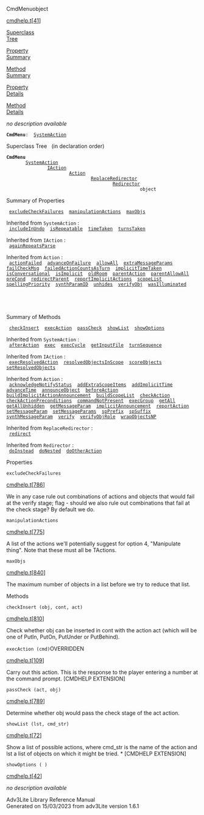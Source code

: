 <span class="title">CmdMenu</span><span class="type">object</span>

[cmdhelp.t](../file/cmdhelp.t.html)\[[41](../source/cmdhelp.t.html#41)\]

[Superclass  
Tree](#_SuperClassTree_)

[Property  
Summary](#_PropSummary_)

[Method  
Summary](#_MethodSummary_)

[Property  
Details](#_Properties_)

[Method  
Details](#_Methods_)

<div class="fdesc">

*no description available*

**`CmdMenu`**` :   `[`SystemAction`](../object/SystemAction.html)

</div>

<span id="_SuperClassTree_"></span>

<div class="mjhd">

<span class="hdln">Superclass Tree</span>   (in declaration order)

</div>

**`CmdMenu`**  
`         `[`SystemAction`](../object/SystemAction.html)  
`                 `[`IAction`](../object/IAction.html)  
`                         `[`Action`](../object/Action.html)  
`                                 `[`ReplaceRedirector`](../object/ReplaceRedirector.html)  
`                                         `[`Redirector`](../object/Redirector.html)  
`                                                 object`  
<span id="_PropSummary_"></span>

<div class="mjhd">

<span class="hdln">Summary of Properties</span>  

</div>

` `[`excludeCheckFailures`](#excludeCheckFailures)`  `[`manipulationActions`](#manipulationActions)`  `[`maxObjs`](#maxObjs)`  `

Inherited from `SystemAction` :  
` `[`includeInUndo`](../object/SystemAction.html#includeInUndo)`  `[`isRepeatable`](../object/SystemAction.html#isRepeatable)`  `[`timeTaken`](../object/SystemAction.html#timeTaken)`  `[`turnsTaken`](../object/SystemAction.html#turnsTaken)`  `

Inherited from `IAction` :  
` `[`againRepeatsParse`](../object/IAction.html#againRepeatsParse)`  `

Inherited from `Action` :  
` `[`actionFailed`](../object/Action.html#actionFailed)`  `[`advanceOnFailure`](../object/Action.html#advanceOnFailure)`  `[`allowAll`](../object/Action.html#allowAll)`  `[`extraMessageParams`](../object/Action.html#extraMessageParams)`  `[`failCheckMsg`](../object/Action.html#failCheckMsg)`  `[`failedActionCountsAsTurn`](../object/Action.html#failedActionCountsAsTurn)`  `[`implicitTimeTaken`](../object/Action.html#implicitTimeTaken)`  `[`isConversational`](../object/Action.html#isConversational)`  `[`isImplicit`](../object/Action.html#isImplicit)`  `[`oldRoom`](../object/Action.html#oldRoom)`  `[`parentAction`](../object/Action.html#parentAction)`  `[`parentAllowAll`](../object/Action.html#parentAllowAll)`  `[`preCond`](../object/Action.html#preCond)`  `[`redirectParent`](../object/Action.html#redirectParent)`  `[`reportImplicitActions`](../object/Action.html#reportImplicitActions)`  `[`scopeList`](../object/Action.html#scopeList)`  `[`spellingPriority`](../object/Action.html#spellingPriority)`  `[`synthParamID`](../object/Action.html#synthParamID)`  `[`unhides`](../object/Action.html#unhides)`  `[`verifyObj`](../object/Action.html#verifyObj)`  `[`wasIlluminated`](../object/Action.html#wasIlluminated)`  `

` `

` `

<span id="_MethodSummary_"></span>

<div class="mjhd">

<span class="hdln">Summary of Methods</span>  

</div>

` `[`checkInsert`](#checkInsert)`  `[`execAction`](#execAction)`  `[`passCheck`](#passCheck)`  `[`showList`](#showList)`  `[`showOptions`](#showOptions)`  `

Inherited from `SystemAction` :  
` `[`afterAction`](../object/SystemAction.html#afterAction)`  `[`exec`](../object/SystemAction.html#exec)`  `[`execCycle`](../object/SystemAction.html#execCycle)`  `[`getInputFile`](../object/SystemAction.html#getInputFile)`  `[`turnSequence`](../object/SystemAction.html#turnSequence)`  `

Inherited from `IAction` :  
` `[`execResolvedAction`](../object/IAction.html#execResolvedAction)`  `[`resolvedObjectsInScope`](../object/IAction.html#resolvedObjectsInScope)`  `[`scoreObjects`](../object/IAction.html#scoreObjects)`  `[`setResolvedObjects`](../object/IAction.html#setResolvedObjects)`  `

Inherited from `Action` :  
` `[`acknowledgeNotifyStatus`](../object/Action.html#acknowledgeNotifyStatus)`  `[`addExtraScopeItems`](../object/Action.html#addExtraScopeItems)`  `[`addImplicitTime`](../object/Action.html#addImplicitTime)`  `[`advanceTime`](../object/Action.html#advanceTime)`  `[`announceObject`](../object/Action.html#announceObject)`  `[`beforeAction`](../object/Action.html#beforeAction)`  `[`buildImplicitActionAnnouncement`](../object/Action.html#buildImplicitActionAnnouncement)`  `[`buildScopeList`](../object/Action.html#buildScopeList)`  `[`checkAction`](../object/Action.html#checkAction)`  `[`checkActionPreconditions`](../object/Action.html#checkActionPreconditions)`  `[`commandNotPresent`](../object/Action.html#commandNotPresent)`  `[`execGroup`](../object/Action.html#execGroup)`  `[`getAll`](../object/Action.html#getAll)`  `[`getAllUnhidden`](../object/Action.html#getAllUnhidden)`  `[`getMessageParam`](../object/Action.html#getMessageParam)`  `[`implicitAnnouncement`](../object/Action.html#implicitAnnouncement)`  `[`reportAction`](../object/Action.html#reportAction)`  `[`setMessageParam`](../object/Action.html#setMessageParam)`  `[`setMessageParams`](../object/Action.html#setMessageParams)`  `[`spPrefix`](../object/Action.html#spPrefix)`  `[`spSuffix`](../object/Action.html#spSuffix)`  `[`synthMessageParam`](../object/Action.html#synthMessageParam)`  `[`verify`](../object/Action.html#verify)`  `[`verifyObjRole`](../object/Action.html#verifyObjRole)`  `[`wrapObjectsNP`](../object/Action.html#wrapObjectsNP)`  `

Inherited from `ReplaceRedirector` :  
` `[`redirect`](../object/ReplaceRedirector.html#redirect)`  `

Inherited from `Redirector` :  
` `[`doInstead`](../object/Redirector.html#doInstead)`  `[`doNested`](../object/Redirector.html#doNested)`  `[`doOtherAction`](../object/Redirector.html#doOtherAction)`  `

<span id="_Properties_"></span>

<div class="mjhd">

<span class="hdln">Properties</span>  

</div>

<span id="excludeCheckFailures"></span>

`excludeCheckFailures`

[cmdhelp.t](../file/cmdhelp.t.html)\[[786](../source/cmdhelp.t.html#786)\]

<div class="desc">

We in any case rule out combinations of actions and objects that would
fail at the verify stage; flag - should we also rule out combinations
that fail at the check stage? By default we do.

</div>

<span id="manipulationActions"></span>

`manipulationActions`

[cmdhelp.t](../file/cmdhelp.t.html)\[[775](../source/cmdhelp.t.html#775)\]

<div class="desc">

A list of the actions we'll potentially suggest for option 4,
"Manipulate thing". Note that these must all be TActions.

</div>

<span id="maxObjs"></span>

`maxObjs`

[cmdhelp.t](../file/cmdhelp.t.html)\[[840](../source/cmdhelp.t.html#840)\]

<div class="desc">

The maximum number of objects in a list before we try to reduce that
list.

</div>

<span id="_Methods_"></span>

<div class="mjhd">

<span class="hdln">Methods</span>  

</div>

<span id="checkInsert"></span>

`checkInsert (obj, cont, act)`

[cmdhelp.t](../file/cmdhelp.t.html)\[[810](../source/cmdhelp.t.html#810)\]

<div class="desc">

Check whether obj can be inserted in cont with the action act (which
will be one of PutIn, PutOn, PutUnder or PutBehind).

</div>

<span id="execAction"></span>

`execAction (cmd)`<span class="rem">OVERRIDDEN</span>

[cmdhelp.t](../file/cmdhelp.t.html)\[[109](../source/cmdhelp.t.html#109)\]

<div class="desc">

Carry out this action. This is the response to the player entering a
number at the command prompt. \[CMDHELP EXTENSION\]

</div>

<span id="passCheck"></span>

`passCheck (act, obj)`

[cmdhelp.t](../file/cmdhelp.t.html)\[[789](../source/cmdhelp.t.html#789)\]

<div class="desc">

Determine whether obj would pass the check stage of the act action.

</div>

<span id="showList"></span>

`showList (lst, cmd_str)`

[cmdhelp.t](../file/cmdhelp.t.html)\[[72](../source/cmdhelp.t.html#72)\]

<div class="desc">

Show a list of possible actions, where cmd_str is the name of the action
and lst a list of objects on which it might be tried. \* \[CMDHELP
EXTENSION\]

</div>

<span id="showOptions"></span>

`showOptions ( )`

[cmdhelp.t](../file/cmdhelp.t.html)\[[42](../source/cmdhelp.t.html#42)\]

<div class="desc">

*no description available*

</div>

<div class="ftr">

Adv3Lite Library Reference Manual  
Generated on 15/03/2023 from adv3Lite version 1.6.1

</div>
